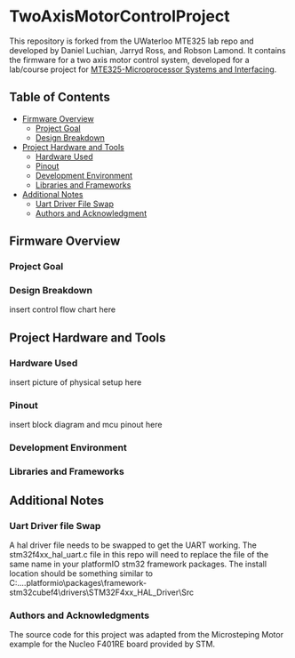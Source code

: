 
# TwoAxisMotorControlProject

This repository is forked from the UWaterloo MTE325 lab repo and developed by Daniel Luchian, Jarryd Ross, and Robson Lamond. It contains the firmware for a two axis motor control system, developed for a lab/course project for [MTE325-Microprocessor Systems and Interfacing](https://uwflow.com/course/mte325).


## Table of Contents

- [Firmware Overview](#overview)
  - [Project Goal](#project-goal)
  - [Design Breakdown](#design-breakdown)
- [Project Hardware and Tools](#roject-hardware-and-tools)
  - [Hardware Used](#hardware)
  - [Pinout](#pinout)
  - [Development Environment](#development-environment)
  - [Libraries and Frameworks](#libraries-and-frameworks)
- [Additional Notes](#additional-notes)
  - [Uart Driver File Swap](#uart-driver-file-swap)
  - [Authors and Acknowledgment](#authors-and-acknowledgment) 
 
## Firmware Overview

### Project Goal

### Design Breakdown
insert control flow chart here

## Project Hardware and Tools

### Hardware Used
insert picture of physical setup here

### Pinout
insert block diagram and mcu pinout here

### Development Environment

### Libraries and Frameworks

## Additional Notes

### Uart Driver file Swap
A hal driver file needs to be swapped to get the UART working. The stm32f4xx_hal_uart.c file in this repo will need to replace the file of the same name in your platformIO stm32 framework packages. The install location should be something similar to C:\...\.platformio\packages\framework-stm32cubef4\drivers\STM32F4xx_HAL_Driver\Src

### Authors and Acknowledgments
The source code for this project was adapted from the Microsteping Motor example for the Nucleo F401RE board provided by STM.
